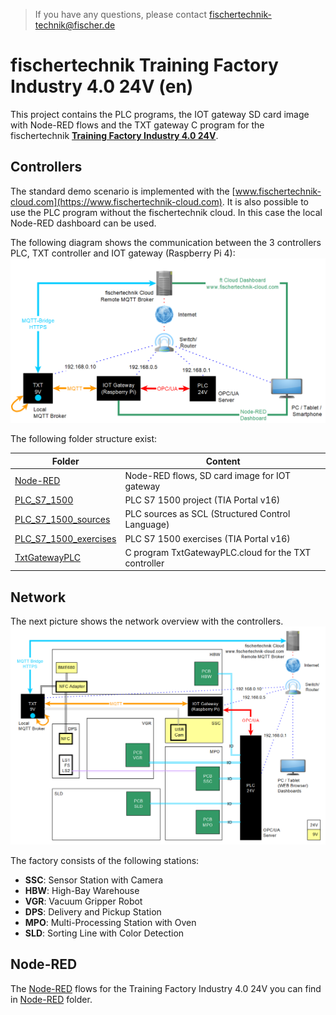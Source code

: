 > If you have any questions, please contact fischertechnik-technik@fischer.de

# fischertechnik Training Factory Industry 4.0 24V (en)
This project contains the PLC programs, the IOT gateway SD card image with Node-RED flows and the TXT gateway C program for the fischertechnik [**Training Factory Industry 4.0 24V**](https://www.fischertechnik.de/en/products/simulating/training-models/554868-sim-training-factory-industry-4-0-24v-simulation).

## Controllers
The standard demo scenario is implemented with the [www.fischertechnik-cloud.com](https://www.fischertechnik-cloud.com). It is also possible to use the PLC program without the fischertechnik cloud. In this case the local Node-RED dashboard can be used.

The following diagram shows the communication between the 3 controllers PLC, TXT controller and IOT gateway (Raspberry Pi 4):
![overview_communication_en](doc/overview_communication_en.png "overview communication")

The following folder structure exist:

| Folder | Content |
| --- | --- |
| [Node-RED](Node-RED/README.md)                             | Node-RED flows, SD card image for IOT gateway        |
| [PLC_S7_1500](PLC_S7_1500/README.md)                       | PLC S7 1500 project (TIA Portal v16)                 |
| [PLC_S7_1500_sources](PLC_S7_1500_sources/README.md)       | PLC sources as SCL (Structured Control Language)     |
| [PLC_S7_1500_exercises](PLC_S7_1500_exercises/README.md)   | PLC S7 1500 exercises (TIA Portal v16)               |
| [TxtGatewayPLC](TxtGatewayPLC/README.md)                   | C program TxtGatewayPLC.cloud for the TXT controller |

## Network
The next picture shows the network overview with the controllers.
![factory_overview_en](doc/factory_overview_en.png "factory overview")

The factory consists of the following stations:
* **SSC**: Sensor Station with Camera
* **HBW**: High-Bay Warehouse
* **VGR**: Vacuum Gripper Robot
* **DPS**: Delivery and Pickup Station
* **MPO**: Multi-Processing Station with Oven
* **SLD**: Sorting Line with Color Detection

## Node-RED
The [Node-RED](https://nodered.org/) flows for the Training Factory Industry 4.0 24V you can find in [Node-RED](Node-RED/README.md) folder. 

